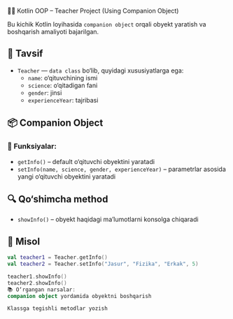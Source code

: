 👨‍🏫 Kotlin OOP – Teacher Project (Using Companion Object)

Bu kichik Kotlin loyihasida `companion object` orqali obyekt yaratish va boshqarish amaliyoti bajarilgan.

## 🧾 Tavsif

- `Teacher` — `data class` bo‘lib, quyidagi xususiyatlarga ega:
    - `name`: o‘qituvchining ismi
    - `science`: o‘qitadigan fani
    - `gender`: jinsi
    - `experienceYear`: tajribasi

## 📦 Companion Object

### 🧩 Funksiyalar:
- `getInfo()` – default o‘qituvchi obyektini yaratadi
- `setInfo(name, science, gender, experienceYear)` – parametrlar asosida yangi o‘qituvchi obyektini yaratadi

## 🔍 Qo‘shimcha method
- `showInfo()` – obyekt haqidagi ma’lumotlarni konsolga chiqaradi

## 📂 Misol

```kotlin
val teacher1 = Teacher.getInfo()
val teacher2 = Teacher.setInfo("Jasur", "Fizika", "Erkak", 5)

teacher1.showInfo()
teacher2.showInfo()
📚 O‘rgangan narsalar:
companion object yordamida obyektni boshqarish

Klassga tegishli metodlar yozish

